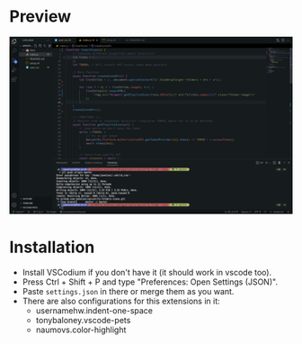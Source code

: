 # Preview
![example](../.images/vscodium.png)

# Installation
* Install VSCodium if you don't have it (it should work in vscode too).
* Press Ctrl + Shift + P and type "Preferences: Open Settings (JSON)".
* Paste `settings.json` in there or merge them as you want.
* There are also configurations for this extensions in it:
  * usernamehw.indent-one-space
  * tonybaloney.vscode-pets
  * naumovs.color-highlight
